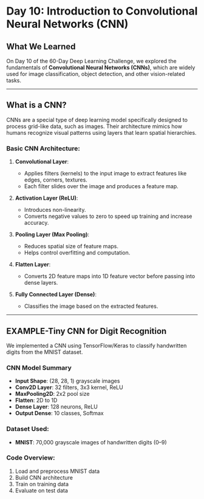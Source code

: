 # Day 10: Introduction to Convolutional Neural Networks (CNN)

## What We Learned

On Day 10 of the 60-Day Deep Learning Challenge, we explored the fundamentals of **Convolutional Neural Networks (CNNs)**, which are widely used for image classification, object detection, and other vision-related tasks.

---

## What is a CNN?

CNNs are a special type of deep learning model specifically designed to process grid-like data, such as images. Their architecture mimics how humans recognize visual patterns using layers that learn spatial hierarchies.

### Basic CNN Architecture:

1. **Convolutional Layer**:

   * Applies filters (kernels) to the input image to extract features like edges, corners, textures.
   * Each filter slides over the image and produces a feature map.

2. **Activation Layer (ReLU)**:

   * Introduces non-linearity.
   * Converts negative values to zero to speed up training and increase accuracy.

3. **Pooling Layer (Max Pooling)**:

   * Reduces spatial size of feature maps.
   * Helps control overfitting and computation.

4. **Flatten Layer**:

   * Converts 2D feature maps into 1D feature vector before passing into dense layers.

5. **Fully Connected Layer (Dense)**:

   * Classifies the image based on the extracted features.

---

## EXAMPLE-Tiny CNN for Digit Recognition

We implemented a CNN using TensorFlow/Keras to classify handwritten digits from the MNIST dataset.

### CNN Model Summary

* **Input Shape**: (28, 28, 1) grayscale images
* **Conv2D Layer**: 32 filters, 3x3 kernel, ReLU
* **MaxPooling2D**: 2x2 pool size
* **Flatten**: 2D to 1D
* **Dense Layer**: 128 neurons, ReLU
* **Output Dense**: 10 classes, Softmax

### Dataset Used:

* **MNIST**: 70,000 grayscale images of handwritten digits (0–9)

### Code Overview:

1. Load and preprocess MNIST data
2. Build CNN architecture
3. Train on training data
4. Evaluate on test data
